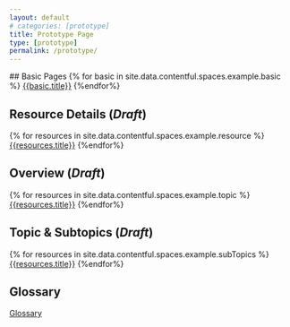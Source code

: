 ```yaml
---
layout: default
# categories: [prototype]
title: Prototype Page
type: [prototype]
permalink: /prototype/
---
```

<div class="grid-container" markdown="1">
## Basic Pages
{% for basic in site.data.contentful.spaces.example.basic %}
  <a href="/prototype/{{basic.slug}}">{{basic.title}}</a>
{%endfor%}

## Resource Details (*Draft*)
{% for resources in site.data.contentful.spaces.example.resource %}
  <a href="/prototype/{{resources.slug}}">{{resources.title}}</a>
{%endfor%}

## Overview (*Draft*)
{% for resources in site.data.contentful.spaces.example.topic %}
  <a href="/prototype/{{resources.slug}}">{{resources.title}}</a>
{%endfor%}

## Topic & Subtopics (*Draft*)
{% for resources in site.data.contentful.spaces.example.subTopics %}
  <a href="/prototype/{{resources.slug}}">{{resources.title}}</a>
{%endfor%}

## Glossary
<a href="/prototype/glossary">Glossary</a>
</div>

